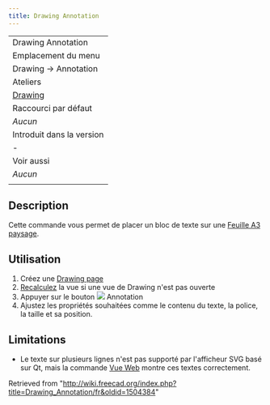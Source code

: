```yaml
---
title: Drawing Annotation
---
```

|  |
| --- |
| Drawing Annotation |
| Emplacement du menu |
| Drawing → Annotation |
| Ateliers |
| [Drawing](/Drawing_Workbench/fr "Drawing Workbench/fr") |
| Raccourci par défaut |
| *Aucun* |
| Introduit dans la version |
| - |
| Voir aussi |
| *Aucun* |
|  |

## Description

Cette commande vous permet de placer un bloc de texte sur une [Feuille A3 paysage](/Drawing_Landscape_A3 "Drawing Landscape A3").

## Utilisation

1. Créez une [Drawing page](/Drawing_Landscape_A3/fr "Drawing Landscape A3/fr")
2. [Recalculez](/Std_Refresh "Std Refresh") la vue si une vue de Drawing n'est pas ouverte
3. Appuyer sur le bouton ![](/images/Drawing_Annotation.png) Annotation
4. Ajustez les propriétés souhaitées comme le contenu du texte, la police, la taille et sa position.

## Limitations

* Le texte sur plusieurs lignes n'est pas supporté par l'afficheur SVG basé sur Qt, mais la commande [Vue Web](/Drawing_Openbrowser/fr "Drawing Openbrowser/fr") montre ces textes correctement.

Retrieved from "<http://wiki.freecad.org/index.php?title=Drawing_Annotation/fr&oldid=1504384>"